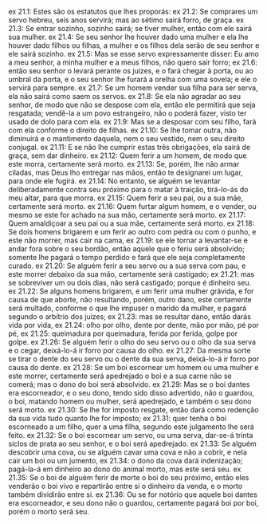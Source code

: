 ex 21.1: Estes são os estatutos que lhes proporás:
ex 21.2: Se comprares um servo hebreu, seis anos servirá; mas ao sétimo sairá forro, de graça.
ex 21.3: Se entrar sozinho, sozinho sairá; se tiver mulher, então com ele sairá sua mulher.
ex 21.4: Se seu senhor lhe houver dado uma mulher e ela lhe houver dado filhos ou filhas, a mulher e os filhos dela serão de seu senhor e ele sairá sozinho.
ex 21.5: Mas se esse servo expressamente disser: Eu amo a meu senhor, a minha mulher e a meus filhos, não quero sair forro;
ex 21.6: então seu senhor o levará perante os juízes, e o fará chegar à porta, ou ao umbral da porta, e o seu senhor lhe furará a orelha com uma sovela; e ele o servirá para sempre.
ex 21.7: Se um homem vender sua filha para ser serva, ela não sairá como saem os servos.
ex 21.8: Se ela não agradar ao seu senhor, de modo que não se despose com ela, então ele permitirá que seja resgatada; vendê-la a um povo estrangeiro, não o poderá fazer, visto ter usado de dolo para com ela.
ex 21.9: Mas se a desposar com seu filho, fará com ela conforme o direito de filhas.
ex 21.10: Se lhe tomar outra, não diminuirá e o mantimento daquela, nem o seu vestido, nem o seu direito conjugal.
ex 21.11: E se não lhe cumprir estas três obrigações, ela sairá de graça, sem dar dinheiro.
ex 21.12: Quem ferir a um homem, de modo que este morra, certamente será morto.
ex 21.13: Se, porém, lhe não armar ciladas, mas Deus lho entregar nas mãos, então te designarei um lugar, para onde ele fugirá.
ex 21.14: No entanto, se alguém se levantar deliberadamente contra seu próximo para o matar à traição, tirá-lo-ás do meu altar, para que morra.
ex 21.15: Quem ferir a seu pai, ou a sua mãe, certamente será morto.
ex 21.16: Quem furtar algum homem, e o vender, ou mesmo se este for achado na sua mão, certamente será morto.
ex 21.17: Quem amaldiçoar a seu pai ou a sua mãe, certamente será morto.
ex 21.18: Se dois homens brigarem e um ferir ao outro com pedra ou com o punho, e este não morrer, mas cair na cama,
ex 21.19: se ele tornar a levantar-se e andar fora sobre o seu bordão, então aquele que o feriu será absolvido; somente lhe pagará o tempo perdido e fará que ele seja completamente curado.
ex 21.20: Se alguém ferir a seu servo ou a sua serva com pau, e este morrer debaixo da sua mão, certamente será castigado;
ex 21.21: mas se sobreviver um ou dois dias, não será castigado; porque é dinheiro seu.
ex 21.22: Se alguns homens brigarem, e um ferir uma mulher grávida, e for causa de que aborte, não resultando, porém, outro dano, este certamente será multado, conforme o que lhe impuser o marido da mulher, e pagará segundo o arbítrio dos juízes;
ex 21.23: mas se resultar dano, então darás vida por vida,
ex 21.24: olho por olho, dente por dente, mão por mão, pé por pé,
ex 21.25: queimadura por queimadura, ferida por ferida, golpe por golpe.
ex 21.26: Se alguém ferir o olho do seu servo ou o olho da sua serva e o cegar, deixá-lo-á ir forro por causa do olho.
ex 21.27: Da mesma sorte se tirar o dente do seu servo ou o dente da sua serva, deixá-lo-á ir forro por causa do dente.
ex 21.28: Se um boi escornear um homem ou uma mulher e este morrer, certamente será apedrejado o boi e a sua carne não se comerá; mas o dono do boi será absolvido.
ex 21.29: Mas se o boi dantes era escorneador, e o seu dono, tendo sido disso advertido, não o guardou, o boi, matando homem ou mulher, será apedrejado, e também o seu dono será morto.
ex 21.30: Se lhe for imposto resgate, então dará como redenção da sua vida tudo quanto lhe for imposto;
ex 21.31: quer tenha o boi escorneado a um filho, quer a uma filha, segundo este julgamento lhe será feito.
ex 21.32: Se o boi escornear um servo, ou uma serva, dar-se-á trinta siclos de prata ao seu senhor, e o boi será apedrejado.
ex 21.33: Se alguém descobrir uma cova, ou se alguém cavar uma cova e não a cobrir, e nela cair um boi ou um jumento,
ex 21.34: o dono da cova dará indenização; pagá-la-á em dinheiro ao dono do animal morto, mas este será seu.
ex 21.35: Se o boi de alguém ferir de morte o boi do seu próximo, então eles venderão o boi vivo e repartirão entre si o dinheiro da venda, e o morto também dividirão entre si.
ex 21.36: Ou se for notório que aquele boi dantes era escorneador, e seu dono não o guardou, certamente pagará boi por boi, porém o morto será seu.

